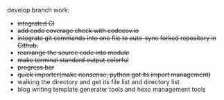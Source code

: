 develop branch work:
* ~~integrated CI~~
* ~~add code coverage check with codecov.io~~
* ~~integrate git commands into one file to auto-sync forked repository in Github.~~
* ~~rearrange the source code into module~~
* ~~make terminal standard output colorful~~
* ~~progress bar~~
* ~~quick importer(make nonsense, python got its import management)~~
* walking the directory and get its file list and directory list
* blog writing template generater tools and hexo management tools
